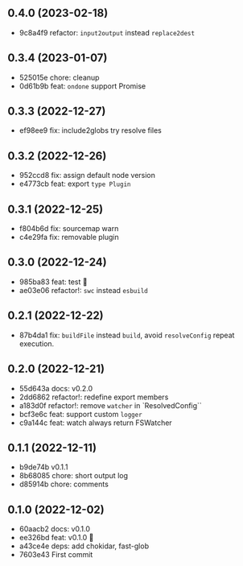 ## 0.4.0 (2023-02-18)

- 9c8a4f9 refactor: `input2output` instead `replace2dest`

## 0.3.4 (2023-01-07)

- 525015e chore: cleanup
- 0d61b9b feat: `ondone` support Promise

## 0.3.3 (2022-12-27)

- ef98ee9 fix: include2globs try resolve files

## 0.3.2 (2022-12-26)

- 952ccd8 fix: assign default node version
- e4773cb feat: export `type Plugin`

## 0.3.1 (2022-12-25)

- f804b6d fix: sourcemap warn
- c4e29fa fix: removable plugin

## 0.3.0 (2022-12-24)

- 985ba83 feat: test 🌱
- ae03e06 refactor!: `swc` instead `esbuild`

## 0.2.1 (2022-12-22)

- 87b4da1 fix: `buildFile` instead `build`, avoid `resolveConfig` repeat execution.

## 0.2.0 (2022-12-21)

- 55d643a docs: v0.2.0
- 2dd6862 refactor!: redefine export members
- a183d0f refactor!: remove `watcher` in `ResolvedConfig``
- bcf3e6c feat: support custom `logger`
- c9a144c feat: watch always return FSWatcher

## 0.1.1 (2022-12-11)

- b9de74b v0.1.1
- 8b68085 chore: short output log
- d85914b chore: comments

## 0.1.0 (2022-12-02)

- 60aacb2 docs: v0.1.0
- ee326bd feat: v0.1.0 🌱
- a43ce4e deps: add chokidar, fast-glob
- 7603e43 First commit
